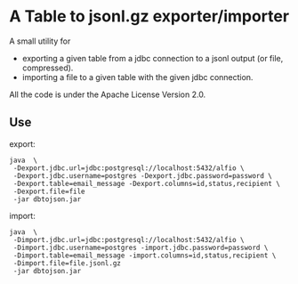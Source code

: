 A Table to jsonl.gz exporter/importer
===
A small utility for 
 - exporting a given table from a jdbc connection to a jsonl output (or file, compressed).
 - importing a file to a given table with the given jdbc connection.


All the code is under the Apache License Version 2.0.

## Use

export:

```
java  \
 -Dexport.jdbc.url=jdbc:postgresql://localhost:5432/alfio \
 -Dexport.jdbc.username=postgres -Dexport.jdbc.password=password \
 -Dexport.table=email_message -Dexport.columns=id,status,recipient \
 -Dexport.file=file
 -jar dbtojson.jar
```


import:

```
java  \
 -Dimport.jdbc.url=jdbc:postgresql://localhost:5432/alfio \
 -Dimport.jdbc.username=postgres -import.jdbc.password=password \
 -Dimport.table=email_message -import.columns=id,status,recipient \
 -Dimport.file=file.jsonl.gz
 -jar dbtojson.jar
```